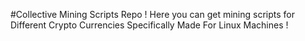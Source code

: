 #Collective Mining Scripts Repo !
Here you can get mining scripts for Different Crypto Currencies Specifically Made For Linux Machines !
